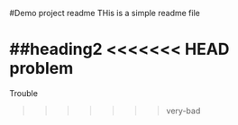 #Demo project readme
THis is a simple readme file

##heading2
<<<<<<< HEAD
problem
=======
Trouble
>>>>>>> very-bad
